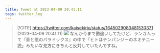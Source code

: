 ```yaml
---
title: Tweet at 2023-04-09 20:41:11
tags: twitter_log
---
```


> [!CITE] https://twitter.com/kaisekiriu/status/1645029083481530371 (2023-04-09 20:41:11)
> ![](https://twitter.com/kaisekiriu/status/1645029083481530371)
> なんか今まで勘違いしてたけど、ランガムって『善と悪のパラドックス』の中で「ヒトはチンパンジーのネオテニー説」みたいな見方にきちんと反対していたんですね。
